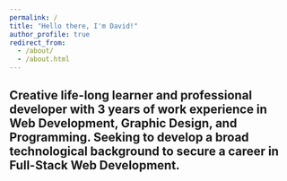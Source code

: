 ```yaml
---
permalink: /
title: "Hello there, I'm David!"
author_profile: true
redirect_from: 
  - /about/
  - /about.html
---
```


## Creative life-long learner and professional developer with 3 years of work experience in Web Development, Graphic Design, and Programming. Seeking to develop a broad technological background to secure a career in Full-Stack Web Development.
